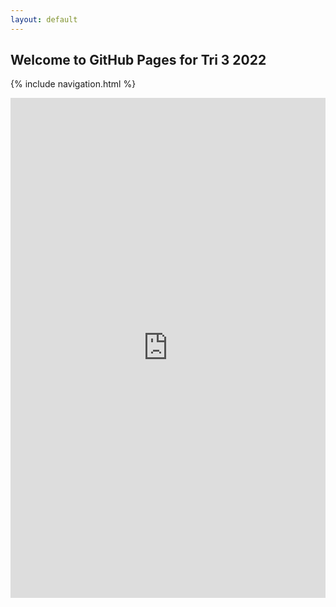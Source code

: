 ```yaml
---
layout: default
---
```


## Welcome to GitHub Pages for Tri 3 2022

{% include navigation.html %} 

<center><iframe frameborder="0" width="100%" height="800px" src="https://replit.com/@jmort1021/pagespython?lite=true#README.md"></center>

![Replit.com](https://replit.com/@jmort1021/pagespython?lite=true#README.md)

{% include_relative README.md %}


